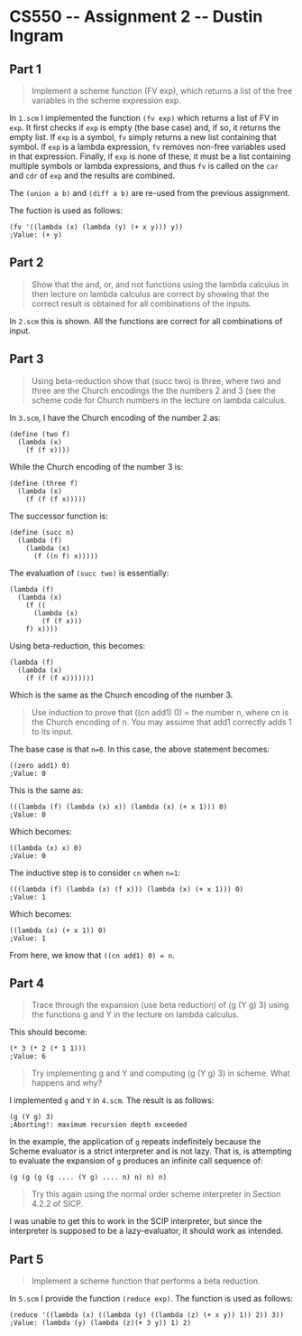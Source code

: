 # CS550 -- Assignment 2 -- Dustin Ingram

## Part 1

> Implement a scheme function (FV exp), which returns a list of the free
> variables in the scheme expression exp. 

In `1.scm` I implemented the function `(fv exp)` which returns a list of FV in
`exp`. It first checks if `exp` is empty (the base case) and, if so, it returns
the empty list. If `exp` is a symbol, `fv` simply returns a new list containing
that symbol. If `exp` is a lambda expression, `fv` removes non-free variables
used in that expression. Finally, if `exp` is none of these, it must be a list
containing multiple symbols or lambda expressions, and thus `fv` is called on
the `car` and `cdr` of `exp` and the results are combined.

The `(union a b)` and `(diff a b)` are re-used from the previous assignment. 

The fuction is used as follows:

    (fv '((lambda (x) (lambda (y) (+ x y))) y))
    ;Value: (+ y)

## Part 2

> Show that the and, or, and not functions using the lambda calculus in then
> lecture on lambda calculus are correct by showing that the correct result is
> obtained for all combinations of the inputs.

In `2.scm` this is shown. All the functions are correct for all combinations of
input.

## Part 3

> Using beta-reduction show that (succ two) is three, where two and three are
> the Church encodings the the numbers 2 and 3 (see the scheme code for Church
> numbers in the lecture on lambda calculus.

In `3.scm`, I have the Church encoding of the number 2 as:

    (define (two f)
      (lambda (x)
        (f (f x))))

While the Church encoding of the number 3 is:

    (define (three f)
      (lambda (x)
        (f (f (f x)))))

The successor function is: 

    (define (succ n)
      (lambda (f)
        (lambda (x)
          (f ((n f) x)))))

The evaluation of `(succ two)` is essentially:

    (lambda (f)
      (lambda (x)
        (f ((
          (lambda (x)
            (f (f x)))
        f) x))))

Using beta-reduction, this becomes:

    (lambda (f)
      (lambda (x)
        (f (f (f x)))))))

Which is the same as the Church encoding of the number 3.

> Use induction to prove that ((cn add1) 0) = the number n, where cn is the
> Church encoding of n. You may assume that add1 correctly adds 1 to its input.

The base case is that `n=0`. In this case, the above statement becomes:

    ((zero add1) 0)
    ;Value: 0

This is the same as:

    (((lambda (f) (lambda (x) x)) (lambda (x) (+ x 1))) 0)
    ;Value: 0

Which becomes:

    ((lambda (x) x) 0)
    ;Value: 0

The inductive step is to consider `cn` when `n=1`:

    (((lambda (f) (lambda (x) (f x))) (lambda (x) (+ x 1))) 0)
    ;Value: 1

Which becomes:

    ((lambda (x) (+ x 1)) 0)
    ;Value: 1

From here, we know that `((cn add1) 0) = n`.

## Part 4

> Trace through the expansion (use beta reduction) of (g (Y g) 3) using the
> functions g and Y in the lecture on lambda calculus.

This should become:

    (* 3 (* 2 (* 1 1)))
    ;Value: 6

> Try implementing g and Y and computing (g (Y g) 3) in scheme. What happens
> and why? 

I implemented `g` and `Y` in `4.scm`. The result is as follows:

    (g (Y g) 3)
    ;Aborting!: maximum recursion depth exceeded

In the example, the application of `g` repeats indefinitely because the Scheme
evaluator is a strict interpreter and is not lazy. That is, is attempting to
evaluate the expansion of `g` produces an infinite call sequence of:

    (g (g (g (g .... (Y g) .... n) n) n) n)

> Try this again using the normal order scheme interpreter in Section 4.2.2 of
> SICP.

I was unable to get this to work in the SCIP interpreter, but since the
interpreter is supposed to be a lazy-evaluator, it should work as intended.

## Part 5

> Implement a scheme function that performs a beta reduction.

In `5.scm` I provide the function `(reduce exp)`. The function is used as
follows:

    (reduce '((lambda (x) ((lambda (y) ((lambda (z) (+ x y)) 1)) 2)) 3))
    ;Value: (lambda (y) (lambda (z)(+ 3 y)) 1) 2)
